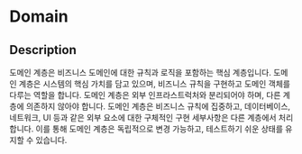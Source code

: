 # Domain

## Description

도메인 계층은 비즈니스 도메인에 대한 규칙과 로직을 포함하는 핵심 계층입니다. 도메인 계층은 시스템의 핵심 가치를 담고 있으며, 비즈니스 규칙을 구현하고 도메인 객체를 다루는 역할을 합니다.
도메인 계층은 외부 인프라스트럭처와 분리되어야 하며, 다른 계층에 의존하지 않아야 합니다. 도메인 계층은 비즈니스 규칙에 집중하고, 데이터베이스, 네트워크, UI 등과 같은 외부 요소에 대한 구체적인 구현 세부사항은 다른 계층에서 처리합니다. 이를 통해 도메인 계층은 독립적으로 변경 가능하고, 테스트하기 쉬운 상태를 유지할 수 있습니다.
